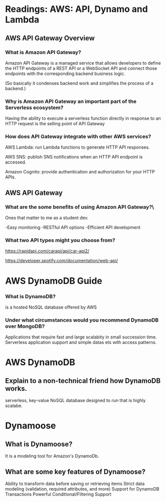 # Readings: AWS: API, Dynamo and Lambda

## AWS API Gateway Overview

### What is Amazon API Gateway?
Amazon API Gateway is a managed service that allows developers to define the HTTP endpoints of a REST API or a WebSocket API and connect those endpoints with the corresponding backend business logic.

(So basically it condenses backend work and simplifies the process of a backend.)

### Why is Amazon API Gateway an important part of the Serverless ecosystem?

Having the ability to execute a serverless function directly in response to an HTTP request is the selling point of API Gateway

### How does API Gateway integrate with other AWS services?

AWS Lambda: run Lambda functions to generate HTTP API responses.

AWS SNS: publish SNS notifications when an HTTP API endpoint is accessed.

Amazon Cognito: provide authentication and authorization for your HTTP APIs.


## AWS API Gateway

### What are the some benefits of using Amazon API Gateway?\

Ones that matter to me as a student dev.

-Easy monitoring
-RESTful API options
-Efficient API development

### What two API types might you choose from?

https://rapidapi.com/carapi/api/car-api2/

https://developer.spotify.com/documentation/web-api/


# AWS DynamoDB Guide

### What is DynamoDB?

is a hosted NoSQL database offered by AWS

### Under what circumstances would you recommend DynamoDB over MongoDB?

Applications that require fast and large scalabity in small succession time. Serverless application support and simple datas ets with access patterns. 

# AWS DynamoDB

## Explain to a non-technical friend how DynamoDB works.

serverless, key-value NoSQL database designed to run that is highly scalabe.

# Dynamoose

## What is Dynamoose?

It is a modeling tool for Amazon's DynamoDb.

## What are some key features of Dynamoose?

Ability to transform data before saving or retrieving items
Strict data modeling (validation, required attributes, and more)
Support for DynamoDB Transactions
Powerful Conditional/Filtering Support